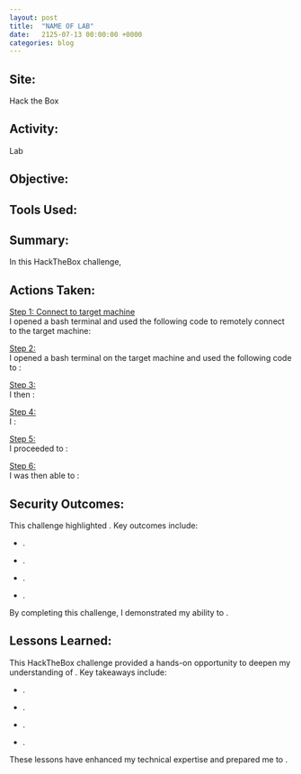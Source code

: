 ```yaml
---
layout: post
title:  "NAME OF LAB"
date:   2125-07-13 00:00:00 +0000
categories: blog
---
```


**Site:**
-
Hack the Box

**Activity:**
-
Lab

**Objective:**
-
 

**Tools Used:**
-



**Summary:**
-
In this HackTheBox challenge,  

**Actions Taken:**
-
<ins>Step 1: Connect to target machine </ins>\
  I opened a bash terminal and used the following code to remotely connect to the target machine:
  

<ins>Step 2:  </ins>\
  I opened a bash terminal on the target machine and used the following code to :
  

<ins>Step 3: </ins>\
 I then : 
 

<ins>Step 4: </ins>\
  I : 
  

<ins>Step 5: </ins>\
  I proceeded to :
  

<ins>Step 6: </ins>\
  I was then able to :
  


**Security Outcomes:** 
-
This challenge highlighted . Key outcomes include:

* .

* .

* .

* .

By completing this challenge, I demonstrated my ability to .
  
**Lessons Learned:**
-  
This HackTheBox challenge provided a hands-on opportunity to deepen my understanding of . Key takeaways include:

* .

* .

* .

* .

These lessons have enhanced my technical expertise and prepared me to .
